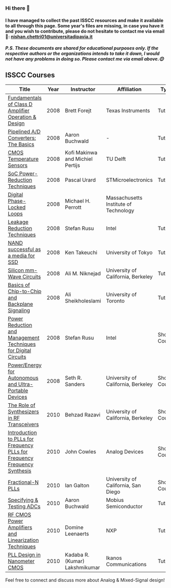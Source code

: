 ### Hi there 👋
#### I have managed to collect the past ISSCC resources and make it available to all through this page. Some year's files are missing, in case you have it and you wish to contribute, please do not hesitate to contact me via email 📧: nishan.chettri01@universitadipavia.it
##### P.S. These documents are shared for educational purposes only. If the respective authors or the organizations intends to take it down, I would not have any problems in doing so. Please contact me via email above.😊
<!--
**nishanchettri/nishanchettri** is a ✨ _special_ ✨ repository because its `README.md` (this file) appears on your GitHub profile.

Here are some ideas to get you started:

- 🔭 I’m currently working on ...
- 🌱 I’m currently learning ...
- 👯 I’m looking to collaborate on ...
- 🤔 I’m looking for help with ...
- 💬 Ask me about ...
- 📫 How to reach me: ...
- 😄 Pronouns: ...
- ⚡ Fun fact: ...


# Namaste, I am Nishan Chettri! 👋

📫 How to reach me: [LinkedIn](https://www.linkedin.com/in/nishanchettri/)

## Study Material

- Analog IC Design Basics
- ADCs (Analog/Digital Converters)
- Power management basics

-->

## ISSCC Courses
| Title                                               | Year  | Instructor | Affiliation  | Type |
|-------------------------------------------------------|-------|----------|-------|----------|
| [Fundamentals of Class D Amplifier Operation & Design](https://www.nishanchettri.com/isscc-slides/2008%20ISSCC/Tutorials/T01_Pres.pdf)  | 2008  | Brett Forejt| Texas Instruments  | Tutorial|
| [Pipelined A/D Converters: The Basics](https://www.nishanchettri.com/isscc-slides/2008%20ISSCC/Tutorials/T02_Pres.pdf)  | 2008  | Aaron Buchwald| -  | Tutorial|
| [CMOS Temperature Sensors](https://www.nishanchettri.com/isscc-slides/2008%20ISSCC/Tutorials/T03_Pres.pdf)  | 2008  | Kofi Makinwa and Michiel Pertijs| TU Delft  | Tutorial|
| [SoC Power-Reduction Techniques](https://www.nishanchettri.com/isscc-slides/2008%20ISSCC/Tutorials/T04_Pres.pdf)  | 2008  | Pascal Urard | STMicroelectronics  | Tutorial|
| [Digital Phase-Locked Loops](https://www.nishanchettri.com/isscc-slides/2008%20ISSCC/Tutorials/T05_Pres.pdf)  | 2008  | Michael H. Perrott | Massachusetts Institute of Technology
| [Leakage Reduction Techniques](https://www.nishanchettri.com/isscc-slides/2008%20ISSCC/Tutorials/T06_Pres.pdf)  | 2008  | Stefan Rusu | Intel | Tutorial|
| [NAND successful as a media for SSD](https://www.nishanchettri.com/isscc-slides/2008%20ISSCC/Tutorials/T07_Pres.pdf)  | 2008  | Ken Takeuchi | University of Tokyo | Tutorial|
| [Silicon mm-Wave Circuits](https://www.nishanchettri.com/isscc-slides/2008%20ISSCC/Tutorials/T08_Pres.pdf)  | 2008  | Ali M. Niknejad | University of California, Berkeley | Tutorial|
| [Basics of Chip-to-Chip and Backplane Signaling](https://www.nishanchettri.com/isscc-slides/2008%20ISSCC/Tutorials/T10_Pres.pdf)  | 2008  | Ali Sheikholeslami | University of Toronto | Tutorial|
| [Power Reduction and Management Techniques for Digital Circuits](https://www.nishanchettri.com/isscc-slides/2008%20ISSCC/SC3.pdf)  | 2008  | Stefan Rusu | Intel | Short Course|
| [Power/Energy for Autonomous and Ultra-Portable Devices](https://www.nishanchettri.com/isscc-slides/2008%20ISSCC/SC4.pdf)  | 2008  | Seth R. Sanders | University of California, Berkeley | Short Course|
| [The Role of Synthesizers in RF Transceivers](https://www.nishanchettri.com/isscc-slides/2010%20ISSCC/Short%20Course/SC1.pdf)  | 2010  | Behzad Razavi | University of California, Berkeley | Short Course|
| [Introduction to PLLs for Frequency PLLs for Frequency Frequency Synthesis](https://www.nishanchettri.com/isscc-slides/2010%20ISSCC/Short%20Course/SC2.pdf)  | 2010  | John Cowles | Analog Devices | Short Course|
| [Fractional-N PLLs](https://www.nishanchettri.com/isscc-slides/2010%20ISSCC/Short%20Course/SC3.pdf)  | 2010  | Ian Galton | University of California, San Diego | Short Course|
| [Specifying & Testing ADCs](https://www.nishanchettri.com/isscc-slides/2010%20ISSCC/Tutorials/T1.pdf)  | 2010  | Aaron Buchwald | Mobius Semiconductor | Tutorial|
| [RF CMOS Power Amplifiers and Linearization Techniques](https://www.nishanchettri.com/isscc-slides/2010%20ISSCC/Tutorials/T2.pdf)  | 2010  | Domine Leenaerts | NXP | Tutorial|
| [PLL Design in Nanometer CMOS](https://www.nishanchettri.com/isscc-slides/2010%20ISSCC/Tutorials/T3.pdf)  | 2010  | Kadaba R. (Kumar) Lakshmikumar | Ikanos Communications | Tutorial|
Feel free to connect and discuss more about Analog & Mixed-Signal design!

